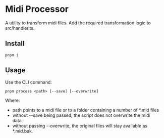 # Midi Processor

A utility to transform midi files.
Add the required transformation logic to src/handler.ts.

## Install

`pnpm i`

## Usage

Use the CLI command:

`pnpm process <path> [--save] [--overwrite]`

Where:

- path points to a midi file or to a folder containing a number of *.mid files
- without --save being passed, the script does not overwrite the midi data.
- without passing --overwrite, the original files will stay available as *.mid.bak.
